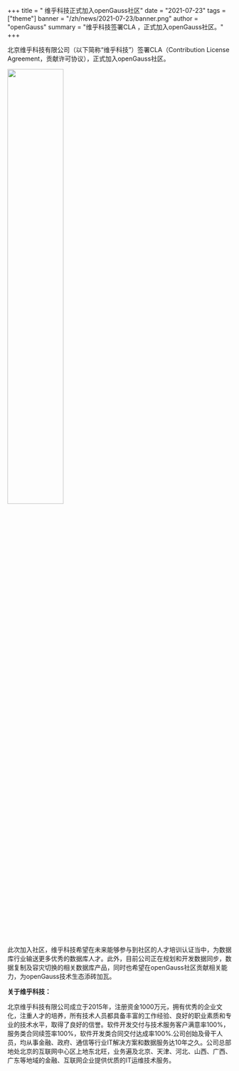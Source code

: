 ﻿+++
title = " 维乎科技正式加入openGauss社区"
date = "2021-07-23"
tags = ["theme"]
banner = "/zh/news/2021-07-23/banner.png"
author = "openGauss"
summary = "维乎科技签署CLA ，正式加入openGauss社区。"
+++


北京维乎科技有限公司（以下简称“维乎科技”）签署CLA（Contribution License Agreement，贡献许可协议），正式加入openGauss社区。



<img src="/zh/news/2021-07-23/banner.png" style="width: 50%">


此次加入社区，维乎科技希望在未来能够参与到社区的人才培训认证当中，为数据库行业输送更多优秀的数据库人才。此外，目前公司正在规划和开发数据同步，数据复制及容灾切换的相关数据库产品，同时也希望在openGauss社区贡献相关能力，为openGauss技术生态添砖加瓦。


**关于维乎科技：**

北京维乎科技有限公司成立于2015年，注册资金1000万元，拥有优秀的企业文化，注重人才的培养，所有技术人员都具备丰富的工作经验、良好的职业素质和专业的技术水平，取得了良好的信誉。软件开发交付与技术服务客户满意率100%，服务类合同续签率100%，软件开发类合同交付达成率100%.公司创始及骨干人员，均从事金融、政府、通信等行业IT解决方案和数据服务达10年之久。公司总部地处北京的互联网中心区上地东北旺，业务遍及北京、天津、河北、山西、广西、广东等地域的金融、互联网企业提供优质的IT运维技术服务。
